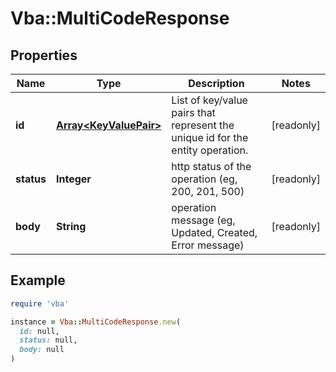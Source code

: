# Vba::MultiCodeResponse

## Properties

| Name | Type | Description | Notes |
| ---- | ---- | ----------- | ----- |
| **id** | [**Array&lt;KeyValuePair&gt;**](KeyValuePair.md) | List of key/value pairs that represent the unique id for the entity operation. | [readonly] |
| **status** | **Integer** | http status of the operation (eg, 200, 201, 500) | [readonly] |
| **body** | **String** | operation message (eg, Updated, Created, Error message) | [readonly] |

## Example

```ruby
require 'vba'

instance = Vba::MultiCodeResponse.new(
  id: null,
  status: null,
  body: null
)
```

